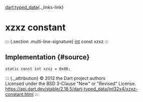 [dart:typed\_data](../../dart-typed_data/dart-typed_data-library){._links-link}

xzxz constant
=============

::: {.section .multi-line-signature}
[int](../../dart-core/int-class) const xzxz
:::

Implementation {#source}
--------------

``` {.language-dart data-language="dart"}
static const int xzxz = 0x88;
```

::: {._attribution}
© 2012 the Dart project authors\
Licensed under the BSD 3-Clause \"New\" or \"Revised\" License.\
<https://api.dart.dev/stable/2.18.5/dart-typed_data/Int32x4/xzxz-constant.html>
:::

